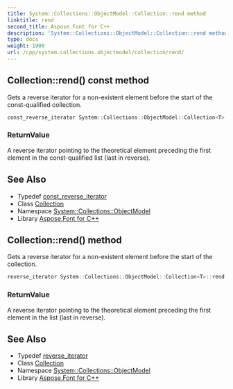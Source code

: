 ```yaml
---
title: System::Collections::ObjectModel::Collection::rend method
linktitle: rend
second_title: Aspose.Font for C++
description: 'System::Collections::ObjectModel::Collection::rend method. Gets a reverse iterator for a non-existent element before the start of the const-qualified collection in C++.'
type: docs
weight: 1900
url: /cpp/system.collections.objectmodel/collection/rend/
---
```

## Collection::rend() const method


Gets a reverse iterator for a non-existent element before the start of the const-qualified collection.

```cpp
const_reverse_iterator System::Collections::ObjectModel::Collection<T>::rend() const noexcept
```


### ReturnValue

A reverse iterator pointing to the theoretical element preceding the first element in the const-qualified list (last in reverse).

## See Also

* Typedef [const_reverse_iterator](../const_reverse_iterator/)
* Class [Collection](../)
* Namespace [System::Collections::ObjectModel](../../)
* Library [Aspose.Font for C++](../../../)
## Collection::rend() method


Gets a reverse iterator for a non-existent element before the start of the collection.

```cpp
reverse_iterator System::Collections::ObjectModel::Collection<T>::rend() noexcept
```


### ReturnValue

A reverse iterator pointing to the theoretical element preceding the first element in the list (last in reverse).

## See Also

* Typedef [reverse_iterator](../reverse_iterator/)
* Class [Collection](../)
* Namespace [System::Collections::ObjectModel](../../)
* Library [Aspose.Font for C++](../../../)
